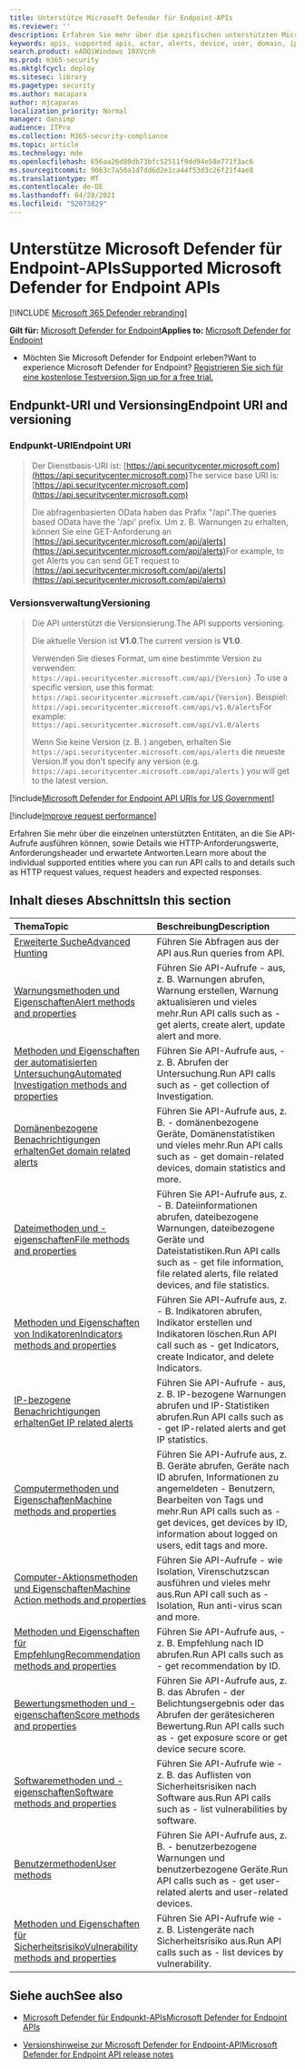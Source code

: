 ```yaml
---
title: Unterstütze Microsoft Defender für Endpoint-APIs
ms.reviewer: ''
description: Erfahren Sie mehr über die spezifischen unterstützten Microsoft Defender for Endpoint-Entitäten, an die Sie API-Aufrufe erstellen können.
keywords: apis, supported apis, actor, alerts, device, user, domain, ip, file, advanced queries, advanced hunting
search.product: eADQiWindows 10XVcnh
ms.prod: m365-security
ms.mktglfcycl: deploy
ms.sitesec: library
ms.pagetype: security
ms.author: macapara
author: mjcaparas
localization_priority: Normal
manager: dansimp
audience: ITPro
ms.collection: M365-security-compliance
ms.topic: article
ms.technology: mde
ms.openlocfilehash: 656aa26d80db73bfc52511f9dd94e58e771f3ac6
ms.sourcegitcommit: 9063c7a50a1d7dd6d2e1ca44f53d3c26f21f4ae8
ms.translationtype: MT
ms.contentlocale: de-DE
ms.lasthandoff: 04/28/2021
ms.locfileid: "52073829"
---
```

# <a name="supported-microsoft-defender-for-endpoint-apis"></a><span data-ttu-id="52906-104">Unterstütze Microsoft Defender für Endpoint-APIs</span><span class="sxs-lookup"><span data-stu-id="52906-104">Supported Microsoft Defender for Endpoint APIs</span></span>

[!INCLUDE [Microsoft 365 Defender rebranding](../../includes/microsoft-defender.md)]

<span data-ttu-id="52906-105">**Gilt für:** [Microsoft Defender for Endpoint](https://go.microsoft.com/fwlink/?linkid=2154037)</span><span class="sxs-lookup"><span data-stu-id="52906-105">**Applies to:** [Microsoft Defender for Endpoint](https://go.microsoft.com/fwlink/?linkid=2154037)</span></span>

- <span data-ttu-id="52906-106">Möchten Sie Microsoft Defender for Endpoint erleben?</span><span class="sxs-lookup"><span data-stu-id="52906-106">Want to experience Microsoft Defender for Endpoint?</span></span> [<span data-ttu-id="52906-107">Registrieren Sie sich für eine kostenlose Testversion.</span><span class="sxs-lookup"><span data-stu-id="52906-107">Sign up for a free trial.</span></span>](https://www.microsoft.com/microsoft-365/windows/microsoft-defender-atp?ocid=docs-wdatp-exposedapis-abovefoldlink)

## <a name="endpoint-uri-and-versioning"></a><span data-ttu-id="52906-108">Endpunkt-URI und Versionsing</span><span class="sxs-lookup"><span data-stu-id="52906-108">Endpoint URI and versioning</span></span>

### <a name="endpoint-uri"></a><span data-ttu-id="52906-109">Endpunkt-URI</span><span class="sxs-lookup"><span data-stu-id="52906-109">Endpoint URI</span></span>

> <span data-ttu-id="52906-110">Der Dienstbasis-URI ist: [https://api.securitycenter.microsoft.com](https://api.securitycenter.microsoft.com)</span><span class="sxs-lookup"><span data-stu-id="52906-110">The service base URI is: [https://api.securitycenter.microsoft.com](https://api.securitycenter.microsoft.com)</span></span>
>
> <span data-ttu-id="52906-111">Die abfragenbasierten OData haben das Präfix "/api".</span><span class="sxs-lookup"><span data-stu-id="52906-111">The queries based OData have the '/api' prefix.</span></span> <span data-ttu-id="52906-112">Um z. B. Warnungen zu erhalten, können Sie eine GET-Anforderung an [https://api.securitycenter.microsoft.com/api/alerts](https://api.securitycenter.microsoft.com/api/alerts)</span><span class="sxs-lookup"><span data-stu-id="52906-112">For example, to get Alerts you can send GET request to [https://api.securitycenter.microsoft.com/api/alerts](https://api.securitycenter.microsoft.com/api/alerts)</span></span>

### <a name="versioning"></a><span data-ttu-id="52906-113">Versionsverwaltung</span><span class="sxs-lookup"><span data-stu-id="52906-113">Versioning</span></span>

> <span data-ttu-id="52906-114">Die API unterstützt die Versionsierung.</span><span class="sxs-lookup"><span data-stu-id="52906-114">The API supports versioning.</span></span>
>
> <span data-ttu-id="52906-115">Die aktuelle Version ist **V1.0**.</span><span class="sxs-lookup"><span data-stu-id="52906-115">The current version is **V1.0**.</span></span>
>
> <span data-ttu-id="52906-116">Verwenden Sie dieses Format, um eine bestimmte Version zu verwenden: `https://api.securitycenter.microsoft.com/api/{Version}` .</span><span class="sxs-lookup"><span data-stu-id="52906-116">To use a specific version, use this format: `https://api.securitycenter.microsoft.com/api/{Version}`.</span></span> <span data-ttu-id="52906-117">Beispiel: `https://api.securitycenter.microsoft.com/api/v1.0/alerts`</span><span class="sxs-lookup"><span data-stu-id="52906-117">For example: `https://api.securitycenter.microsoft.com/api/v1.0/alerts`</span></span>
>
> <span data-ttu-id="52906-118">Wenn Sie keine Version (z. B. ) angeben, erhalten Sie `https://api.securitycenter.microsoft.com/api/alerts` die neueste Version.</span><span class="sxs-lookup"><span data-stu-id="52906-118">If you don't specify any version (e.g. `https://api.securitycenter.microsoft.com/api/alerts` ) you will get to the latest version.</span></span>

[!include[Microsoft Defender for Endpoint API URIs for US Government](../../includes/microsoft-defender-api-usgov.md)]

[!include[Improve request performance](../../includes/improve-request-performance.md)]

<span data-ttu-id="52906-119">Erfahren Sie mehr über die einzelnen unterstützten Entitäten, an die Sie API-Aufrufe ausführen können, sowie Details wie HTTP-Anforderungswerte, Anforderungsheader und erwartete Antworten.</span><span class="sxs-lookup"><span data-stu-id="52906-119">Learn more about the individual supported entities where you can run API calls to and details such as HTTP request values, request headers and expected responses.</span></span>

## <a name="in-this-section"></a><span data-ttu-id="52906-120">Inhalt dieses Abschnitts</span><span class="sxs-lookup"><span data-stu-id="52906-120">In this section</span></span>

<span data-ttu-id="52906-121">Thema</span><span class="sxs-lookup"><span data-stu-id="52906-121">Topic</span></span> | <span data-ttu-id="52906-122">Beschreibung</span><span class="sxs-lookup"><span data-stu-id="52906-122">Description</span></span>
:---|:---
[<span data-ttu-id="52906-123">Erweiterte Suche</span><span class="sxs-lookup"><span data-stu-id="52906-123">Advanced Hunting</span></span>](run-advanced-query-api.md) | <span data-ttu-id="52906-124">Führen Sie Abfragen aus der API aus.</span><span class="sxs-lookup"><span data-stu-id="52906-124">Run queries from API.</span></span>
[<span data-ttu-id="52906-125">Warnungsmethoden und Eigenschaften</span><span class="sxs-lookup"><span data-stu-id="52906-125">Alert methods and properties</span></span>](alerts.md) | <span data-ttu-id="52906-126">Führen Sie API-Aufrufe \- aus, z. B. Warnungen abrufen, Warnung erstellen, Warnung aktualisieren und vieles mehr.</span><span class="sxs-lookup"><span data-stu-id="52906-126">Run API calls such as \- get alerts, create alert, update alert and more.</span></span>
[<span data-ttu-id="52906-127">Methoden und Eigenschaften der automatisierten Untersuchung</span><span class="sxs-lookup"><span data-stu-id="52906-127">Automated Investigation methods and properties</span></span>](investigation.md) | <span data-ttu-id="52906-128">Führen Sie API-Aufrufe aus, \- z. B. Abrufen der Untersuchung.</span><span class="sxs-lookup"><span data-stu-id="52906-128">Run API calls such as \- get collection of Investigation.</span></span>
[<span data-ttu-id="52906-129">Domänenbezogene Benachrichtigungen erhalten</span><span class="sxs-lookup"><span data-stu-id="52906-129">Get domain related alerts</span></span>](get-domain-related-alerts.md) | <span data-ttu-id="52906-130">Führen Sie API-Aufrufe aus, z. B. \- domänenbezogene Geräte, Domänenstatistiken und vieles mehr.</span><span class="sxs-lookup"><span data-stu-id="52906-130">Run API calls such as \- get domain-related devices, domain statistics and more.</span></span>
[<span data-ttu-id="52906-131">Dateimethoden und -eigenschaften</span><span class="sxs-lookup"><span data-stu-id="52906-131">File methods and properties</span></span>](files.md) | <span data-ttu-id="52906-132">Führen Sie API-Aufrufe aus, z. \- B. Dateiinformationen abrufen, dateibezogene Warnungen, dateibezogene Geräte und Dateistatistiken.</span><span class="sxs-lookup"><span data-stu-id="52906-132">Run API calls such as \- get file information, file related alerts, file related devices, and file statistics.</span></span>
[<span data-ttu-id="52906-133">Methoden und Eigenschaften von Indikatoren</span><span class="sxs-lookup"><span data-stu-id="52906-133">Indicators methods and properties</span></span>](ti-indicator.md) | <span data-ttu-id="52906-134">Führen Sie API-Aufrufe aus, z. \- B. Indikatoren abrufen, Indikator erstellen und Indikatoren löschen.</span><span class="sxs-lookup"><span data-stu-id="52906-134">Run API call such as \- get Indicators, create Indicator, and delete Indicators.</span></span>
[<span data-ttu-id="52906-135">IP-bezogene Benachrichtigungen erhalten</span><span class="sxs-lookup"><span data-stu-id="52906-135">Get IP related alerts</span></span>](get-ip-related-alerts.md) | <span data-ttu-id="52906-136">Führen Sie API-Aufrufe \- aus, z. B. IP-bezogene Warnungen abrufen und IP-Statistiken abrufen.</span><span class="sxs-lookup"><span data-stu-id="52906-136">Run API calls such as \- get IP-related alerts and get IP statistics.</span></span>
[<span data-ttu-id="52906-137">Computermethoden und Eigenschaften</span><span class="sxs-lookup"><span data-stu-id="52906-137">Machine methods and properties</span></span>](machine.md) | <span data-ttu-id="52906-138">Führen Sie API-Aufrufe aus, z. B. Geräte abrufen, Geräte nach ID abrufen, Informationen zu angemeldeten \- Benutzern, Bearbeiten von Tags und mehr.</span><span class="sxs-lookup"><span data-stu-id="52906-138">Run API calls such as \- get devices, get devices by ID, information about logged on users, edit tags and more.</span></span>
[<span data-ttu-id="52906-139">Computer-Aktionsmethoden und Eigenschaften</span><span class="sxs-lookup"><span data-stu-id="52906-139">Machine Action methods and properties</span></span>](machineaction.md) | <span data-ttu-id="52906-140">Führen Sie API-Aufrufe \- wie Isolation, Virenschutzscan ausführen und vieles mehr aus.</span><span class="sxs-lookup"><span data-stu-id="52906-140">Run API call such as \- Isolation, Run anti-virus scan and more.</span></span>
[<span data-ttu-id="52906-141">Methoden und Eigenschaften für Empfehlung</span><span class="sxs-lookup"><span data-stu-id="52906-141">Recommendation methods and properties</span></span>](recommendation.md) | <span data-ttu-id="52906-142">Führen Sie API-Aufrufe aus, \- z. B. Empfehlung nach ID abrufen.</span><span class="sxs-lookup"><span data-stu-id="52906-142">Run API calls such as \- get recommendation by ID.</span></span>
[<span data-ttu-id="52906-143">Bewertungsmethoden und -eigenschaften</span><span class="sxs-lookup"><span data-stu-id="52906-143">Score methods and properties</span></span>](score.md) | <span data-ttu-id="52906-144">Führen Sie API-Aufrufe aus, z. B. das Abrufen \- der Belichtungsergebnis oder das Abrufen der gerätesicheren Bewertung.</span><span class="sxs-lookup"><span data-stu-id="52906-144">Run API calls such as \- get exposure score or get device secure score.</span></span>
[<span data-ttu-id="52906-145">Softwaremethoden und -eigenschaften</span><span class="sxs-lookup"><span data-stu-id="52906-145">Software methods and properties</span></span>](software.md) | <span data-ttu-id="52906-146">Führen Sie API-Aufrufe wie \- z. B. das Auflisten von Sicherheitsrisiken nach Software aus.</span><span class="sxs-lookup"><span data-stu-id="52906-146">Run API calls such as \- list vulnerabilities by software.</span></span>
[<span data-ttu-id="52906-147">Benutzermethoden</span><span class="sxs-lookup"><span data-stu-id="52906-147">User methods</span></span>](user.md) | <span data-ttu-id="52906-148">Führen Sie API-Aufrufe aus, z. B. \- benutzerbezogene Warnungen und benutzerbezogene Geräte.</span><span class="sxs-lookup"><span data-stu-id="52906-148">Run API calls such as \- get user-related alerts and user-related devices.</span></span>
[<span data-ttu-id="52906-149">Methoden und Eigenschaften für Sicherheitsrisiko</span><span class="sxs-lookup"><span data-stu-id="52906-149">Vulnerability methods and properties</span></span>](vulnerability.md) | <span data-ttu-id="52906-150">Führen Sie API-Aufrufe wie \- z. B. Listengeräte nach Sicherheitsrisiko aus.</span><span class="sxs-lookup"><span data-stu-id="52906-150">Run API calls such as \- list devices by vulnerability.</span></span>

## <a name="see-also"></a><span data-ttu-id="52906-151">Siehe auch</span><span class="sxs-lookup"><span data-stu-id="52906-151">See also</span></span>

- [<span data-ttu-id="52906-152">Microsoft Defender für Endpunkt-APIs</span><span class="sxs-lookup"><span data-stu-id="52906-152">Microsoft Defender for Endpoint APIs</span></span>](apis-intro.md)

- [<span data-ttu-id="52906-153">Versionshinweise zur Microsoft Defender for Endpoint-API</span><span class="sxs-lookup"><span data-stu-id="52906-153">Microsoft Defender for Endpoint API release notes</span></span>](api-release-notes.md)

